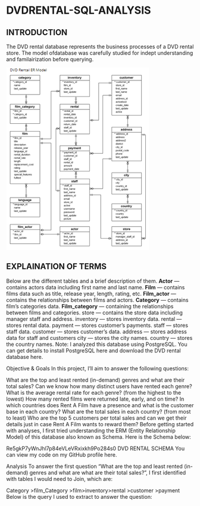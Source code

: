 # DVDRENTAL-SQL-ANALYSIS

## INTRODUCTION
The DVD rental database represents the business processes of a DVD rental store. The model ofdatabase was carefully studied for indept understanding and familairization before querying. 

![](DVDRENTALIMAGE.png)

## EXPLAINATION OF TERMS
Below are the different tables and a brief description of them.
**Actor** — contains actors data including first name and last name.
**Film** — contains films data such as title, release year, length, rating, etc.
**Film_actor** — contains the relationships between films and actors.
**Category** — contains film’s categories data.
**Film_category** — containing the relationships between films and categories.
store — contains the store data including manager staff and address.
inventory — stores inventory data.
rental — stores rental data.
payment — stores customer’s payments.
staff — stores staff data.
customer — stores customer’s data.
address — stores address data for staff and customers
city — stores the city names.
country — stores the country names.
Note: I analyzed this database using PostgreSQL. You can get details to install PostgreSQL here and download the DVD rental database here.

Objective & Goals
In this project, I’ll aim to answer the following questions:

What are the top and least rented (in-demand) genres and what are their total sales?
Can we know how many distinct users have rented each genre?
What is the average rental rate for each genre? (from the highest to the lowest)
How many rented films were returned late, early, and on time?
In which countries does Rent A Film have a presence and what is the customer base in each country? What are the total sales in each country? (from most to least)
Who are the top 5 customers per total sales and can we get their details just in case Rent A Film wants to reward them?
Before getting started with analyses, I first tried understanding the ERM (Entity Relationship Model) of this database also known as Schema. Here is the Schema below:

Re5gkP7yWnJhl7p84eVLeVRxixkh9Po284s0
DVD RENTAL SCHEMA
You can view my code on my GitHub profile here.

Analysis
To answer the first question “What are the top and least rented (in-demand) genres and what are what are their total sales?”, I first identified with tables I would need to Join, which are:

Category >film_Category >film>inventory>rental >customer >payment
Below is the query I used to extract to answer the question:
